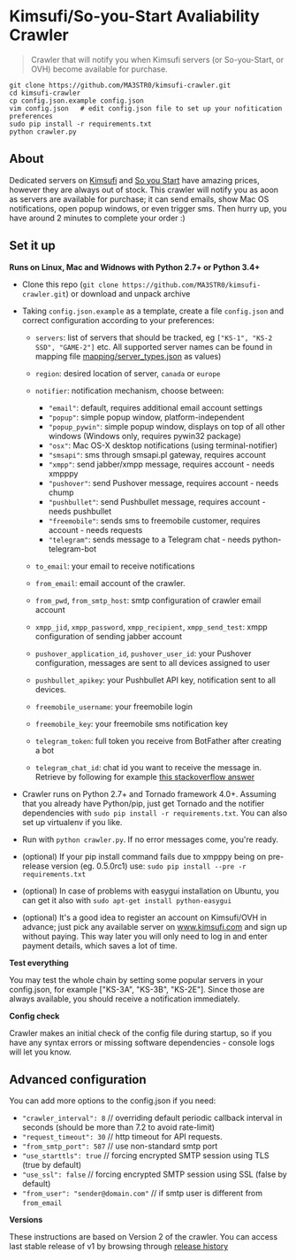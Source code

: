 Kimsufi/So-you-Start Avaliability Crawler
============================

> Crawler that will notify you when Kimsufi servers (or So-you-Start, or OVH) become available for purchase.



    git clone https://github.com/MA3STR0/kimsufi-crawler.git
    cd kimsufi-crawler
    cp config.json.example config.json
    vim config.json   # edit config.json file to set up your nofitication preferences
    sudo pip install -r requirements.txt
    python crawler.py

About
-----

Dedicated servers on [Kimsufi](http://www.kimsufi.com) and [So you Start](http://www.soyoustart.com) have amazing prices, however they are always out of stock. This crawler will notify you as aoon as servers are available for purchase; it can send emails, show Mac OS notifications, open popup windows, or even trigger sms. Then hurry up, you have around 2 minutes to complete your order :)


Set it up
---------

**Runs on Linux, Mac and Widnows with Python 2.7+ or Python 3.4+**

- Clone this repo (`git clone https://github.com/MA3STR0/kimsufi-crawler.git`) or download and unpack archive
- Taking `config.json.example` as a template, create a file `config.json` and correct configuration according to your preferences:
  - `servers`: list of servers that should be tracked, eg `["KS-1", "KS-2 SSD", "GAME-2"]` etc. All supported server names can be found in mapping file [mapping/server_types.json](/mapping/server_types.json) as values)

  - `region`: desired location of server, `canada` or `europe`

  - `notifier`: notification mechanism, choose between:
    - `"email"`: default, requires additional email account settings
    - `"popup"`: simple popup window, platform-independent
    - `"popup_pywin"`: simple popup window, displays on top of all other windows (Windows only, requires pywin32 package)
    - `"osx"`: Mac OS-X desktop notifications (using terminal-notifier)
    - `"smsapi"`: sms through smsapi.pl gateway, requires account
    - `"xmpp"`: send jabber/xmpp message, requires account - needs xmpppy
    - `"pushover"`: send Pushover message, requires account - needs chump
    - `"pushbullet"`: send Pushbullet message, requires account - needs pushbullet
    - `"freemobile"`: sends sms to freemobile customer, requires account - needs requests
    - `"telegram"`: sends message to a Telegram chat - needs python-telegram-bot

  - `to_email`: your email to receive notifications
  - `from_email`: email account of the crawler.
  - `from_pwd`, `from_smtp_host`: smtp configuration of crawler email account
  - `xmpp_jid`, `xmpp_password`, `xmpp_recipient`, `xmpp_send_test`: xmpp configuration of sending jabber account
  - `pushover_application_id`, `pushover_user_id`: your Pushover configuration, messages are sent to all devices assigned to user
  - `pushbullet_apikey`: your Pushbullet API key, notification sent to all devices.
  - `freemobile_username`: your freemobile login
  - `freemobile_key`: your freemobile sms notification key
  - `telegram_token`: full token you receive from BotFather after creating a bot
  - `telegram_chat_id`: chat id you want to receive the message in. Retrieve by following for example [this stackoverflow answer](https://stackoverflow.com/a/32572159)

- Crawler runs on Python 2.7+ and Tornado framework 4.0+. Assuming that you already have Python/pip, just get Tornado and the notifier dependencies with `sudo pip install -r requirements.txt`. You can also set up virtualenv if you like.
- Run with `python crawler.py`. If no error messages come, you're ready.
- (optional) If your pip install command fails due to xmpppy being on pre-release version (eg. 0.5.0rc1) use: `sudo pip install --pre -r requirements.txt`
- (optional) In case of problems with easygui installation on Ubuntu, you can get it also with `sudo apt-get install python-easygui`
- (optional) It's a good idea to register an account on Kimsufi/OVH in advance; just pick any available server on www.kimsufi.com and sign up without paying. This way later you will only need to log in and enter payment details, which saves a lot of time.

**Test everything**

You may test the whole chain by setting some popular servers in your
config.json, for example ["KS-3A", "KS-3B", "KS-2E"]. Since those are always
available, you should receive a notification immediately.

**Config check**

Crawler makes an initial check of the config file during startup, so if you have any syntax errors or missing software dependencies - console logs will let you know.


Advanced configuration
----------------------

You can add more options to the config.json if you need:

- `"crawler_interval": 8` // overriding default periodic callback interval in seconds (should be more than 7.2 to avoid rate-limit)
- `"request_timeout": 30` // http timeout for API requests.
- `"from_smtp_port": 587` // use non-standard smtp port
- `"use_starttls": true` // forcing encrypted SMTP session using TLS (true by default)
- `"use_ssl": false` // forcing encrypted SMTP session using SSL (false by default)
- `"from_user": "sender@domain.com"`  // if smtp user is different from `from_email`

**Versions**

These instructions are based on Version 2 of the crawler. You can access last stable release of v1 by browsing through [release history](https://github.com/MA3STR0/kimsufi-crawler/releases)
